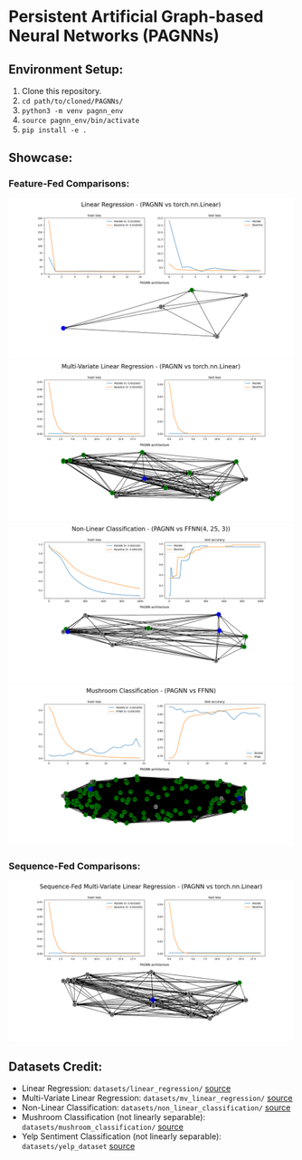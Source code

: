 # Persistent Artificial Graph-based Neural Networks (PAGNNs)

## Environment Setup:
1. Clone this repository.
2. `cd path/to/cloned/PAGNNs/`
3. `python3 -m venv pagnn_env`
4. `source pagnn_env/bin/activate`
5. `pip install -e .`

## Showcase:
### Feature-Fed Comparisons:
![](figures/linear_regression.png)
![](figures/mv_linear_regression.png)
![](figures/non_linear_classification.png)
![](figures/mushroom_classification.png)
### Sequence-Fed Comparisons:
![](figures/seq_mv_linear_regression.png)

## Datasets Credit:
- Linear Regression: `datasets/linear_regression/` [source](https://www.kaggle.com/andonians/random-linear-regression)
- Multi-Variate Linear Regression: `datasets/mv_linear_regression/` [source](https://www.kaggle.com/mirichoi0218/insurance)
- Non-Linear Classification: `datasets/non_linear_classification/` [source](https://www.kaggle.com/uciml/iris)
- Mushroom Classification (not linearly separable): `datasets/mushroom_classification/` [source](https://www.kaggle.com/uciml/mushroom-classification)
- Yelp Sentiment Classification (not linearly separable): `datasets/yelp_dataset` [source](https://www.yelp.com/dataset)
